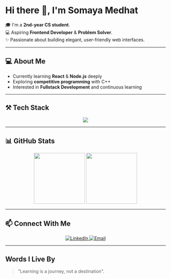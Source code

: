 # Hi there 👋, I'm Somaya Medhat  

🎓 I'm a <b>2nd-year CS student</b>.  
💻 Aspiring <b>Frontend Developer</b> & <b>Problem Solver</b>.  
✨ Passionate about building elegant, user-friendly web interfaces.  

---

## 💻 About Me  
-  Currently learning <b>React</b> & <b>Node.js</b> deeply  
-  Exploring <b>competitive programming</b> with C++  
-  Interested in <b>Fullstack Development</b> and continuous learning  

---

## ⚒️ Tech Stack  
<p align="center">
  <img src="https://skillicons.dev/icons?i=html,css,js,bootstrap,typescript,react,nodejs,express,cpp,python,git,github" />
</p>

---

## 📊 GitHub Stats  
<p align="center">
  <img src="https://github-readme-stats.vercel.app/api?username=somayamedhat179&show_icons=true&theme=tokyonight" height="160" />
  <img src="https://github-readme-stats.vercel.app/api/top-langs/?username=somayamedhat179&layout=compact&theme=tokyonight" height="160" />
</p>

<!--
---
## ✨ Visitors Count  
<p align="center">
  <img src="https://komarev.com/ghpvc/?username=somayamedhat179&style=flat-square&color=blue" alt="Visitors"/>
</p>
-->
---

## 📫 Connect With Me  

<p align="center">
  <a href="https://www.linkedin.com/in/somaya-medhat" target="_blank">
    <img src="https://img.shields.io/badge/LinkedIn-0A66C2?style=for-the-badge&logo=linkedin&logoColor=white" alt="LinkedIn"/>
  </a>
  <a href="mailto:your-email@example.com">
    <img src="https://img.shields.io/badge/Email-D14836?style=for-the-badge&logo=gmail&logoColor=white" alt="Email"/>
  </a>
</p>

---

##  Words I Live By  
> "Learning is a journey, not a destination".
